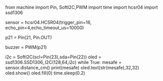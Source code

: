 from machine import Pin, SoftI2C,PWM
import time
import hcsr04
import ssd1306

sensor = hcsr04.HCSR04(trigger_pin=16, echo_pin=4,echo_timeout_us=10000)

p21 = Pin(21, Pin.OUT)

buzzer = PWM(p21)

i2c = SoftI2C(scl=Pin(23),sda=Pin(22))
oled = ssd1306.SSD1306_I2C(128,64,i2c)
while True:
    mesafe = sensor.distance_cm()
    print(mesafe)
    oled.text(str(mesafe),32,32)
    oled.show()
    oled.fill(0)
    time.sleep(0.2)
    
